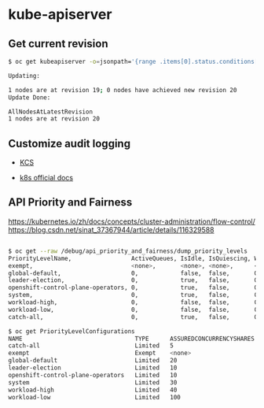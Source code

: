 # kube-apiserver

## Get current revision

~~~bash
$ oc get kubeapiserver -o=jsonpath='{range .items[0].status.conditions[?(@.type=="NodeInstallerProgressing")]}{.reason}{"\n"}{.message}{"\n"}'

Updating:

1 nodes are at revision 19; 0 nodes have achieved new revision 20
Update Done:

AllNodesAtLatestRevision
1 nodes are at revision 20
~~~

## Customize audit logging

* [KCS](https://access.redhat.com/solutions/5373481)

* [k8s official docs](https://kubernetes.io/docs/tasks/debug-application-cluster/audit/)

## API Priority and Fairness

<https://kubernetes.io/zh/docs/concepts/cluster-administration/flow-control/>
<https://blog.csdn.net/sinat_37367944/article/details/116329588>

~~~bash

$ oc get --raw /debug/api_priority_and_fairness/dump_priority_levels
PriorityLevelName,                 ActiveQueues, IsIdle, IsQuiescing, WaitingRequests, ExecutingRequests
exempt,                            <none>,       <none>, <none>,      <none>,          <none>
global-default,                    0,            false,  false,       0,               1
leader-election,                   0,            true,   false,       0,               0
openshift-control-plane-operators, 0,            true,   false,       0,               0
system,                            0,            true,   false,       0,               0
workload-high,                     0,            false,  false,       0,               5
workload-low,                      0,            false,  false,       0,               10
catch-all,                         0,            true,   false,       0,               0

$ oc get PriorityLevelConfigurations
NAME                                TYPE      ASSUREDCONCURRENCYSHARES   QUEUES   HANDSIZE   QUEUELENGTHLIMIT   AGE
catch-all                           Limited   5                          <none>   <none>     <none>             26d
exempt                              Exempt    <none>                     <none>   <none>     <none>             26d
global-default                      Limited   20                         128      6          50                 26d
leader-election                     Limited   10                         16       4          50                 26d
openshift-control-plane-operators   Limited   10                         128      6          50                 26d
system                              Limited   30                         64       6          50                 26d
workload-high                       Limited   40                         128      6          50                 26d
workload-low                        Limited   100                        128      6          50                 26d$ 

~~~